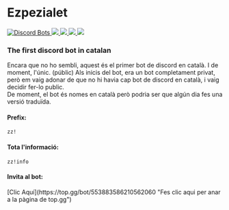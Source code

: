 # Ezpezialet

[![Discord Bots](https://top.gg/api/widget/status/553883586210562060.svg?noavatar=true) ![](https://top.gg/api/widget/lib/553883586210562060.svg?noavatar=true) ![](https://top.gg/api/widget/servers/553883586210562060.svg?noavatar=true) ![](https://top.gg/api/widget/owner/553883586210562060.svg?noavatar=true)  ![](https://top.gg/api/widget/upvotes/553883586210562060.svg?noavatar=true)](https://top.gg/bot/553883586210562060)

### The first discord bot in catalan
Encara que no ho sembli, aquest &eacute;s el primer bot de discord en catal&agrave;. I de moment, l'&uacute;nic. (públic)
Als inicis del bot, era un bot completament privat, per&ograve; em vaig adonar de que no hi havia cap bot de discord en catal&agrave;, i vaig decidir fer-lo public.<br />De moment, el bot &eacute;s nomes en catal&agrave; per&ograve; podria ser que alg&uacute;n dia fes una versi&oacute; tradu&iuml;da.


<h4>Prefix:</h4>
<p><code>zz!</code></p>

<h4>Tota l'informació:</h4>
<p><code>zz!info</code></p>

<h4>Invita al bot:</h4>
[Clic Aquí](https://top.gg/bot/553883586210562060 "Fes clic aqui per anar a la pàgina de top.gg")
